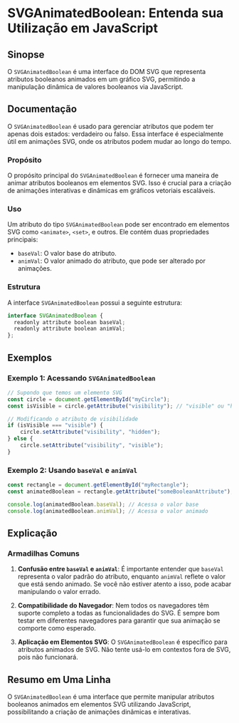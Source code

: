<!--
Meta Description: # SVGAnimatedBoolean: Entenda sua Utilização em JavaScript ## Sinopse O `SVGAnimatedBoolean` é uma interface do DOM SVG que representa atributos boole...
Meta Keywords: svg, svganimatedboolean, que, valor, javascript
-->

# SVGAnimatedBoolean: Entenda sua Utilização em JavaScript

## Sinopse
O `SVGAnimatedBoolean` é uma interface do DOM SVG que representa atributos booleanos animados em um gráfico SVG, permitindo a manipulação dinâmica de valores booleanos via JavaScript.

## Documentação
O `SVGAnimatedBoolean` é usado para gerenciar atributos que podem ter apenas dois estados: verdadeiro ou falso. Essa interface é especialmente útil em animações SVG, onde os atributos podem mudar ao longo do tempo.

### Propósito
O propósito principal do `SVGAnimatedBoolean` é fornecer uma maneira de animar atributos booleanos em elementos SVG. Isso é crucial para a criação de animações interativas e dinâmicas em gráficos vetoriais escaláveis.

### Uso
Um atributo do tipo `SVGAnimatedBoolean` pode ser encontrado em elementos SVG como `<animate>`, `<set>`, e outros. Ele contém duas propriedades principais:

- `baseVal`: O valor base do atributo.
- `animVal`: O valor animado do atributo, que pode ser alterado por animações.

### Estrutura
A interface `SVGAnimatedBoolean` possui a seguinte estrutura:

```javascript
interface SVGAnimatedBoolean {
  readonly attribute boolean baseVal;
  readonly attribute boolean animVal;
};
```

## Exemplos
### Exemplo 1: Acessando `SVGAnimatedBoolean`
```javascript
// Supondo que temos um elemento SVG
const circle = document.getElementById("myCircle");
const isVisible = circle.getAttribute("visibility"); // "visible" ou "hidden"

// Modificando o atributo de visibilidade
if (isVisible === "visible") {
    circle.setAttribute("visibility", "hidden");
} else {
    circle.setAttribute("visibility", "visible");
}
```

### Exemplo 2: Usando `baseVal` e `animVal`
```javascript
const rectangle = document.getElementById("myRectangle");
const animatedBoolean = rectangle.getAttribute("someBooleanAttribute");

console.log(animatedBoolean.baseVal); // Acessa o valor base
console.log(animatedBoolean.animVal); // Acessa o valor animado
```

## Explicação
### Armadilhas Comuns
1. **Confusão entre `baseVal` e `animVal`**: É importante entender que `baseVal` representa o valor padrão do atributo, enquanto `animVal` reflete o valor que está sendo animado. Se você não estiver atento a isso, pode acabar manipulando o valor errado.

2. **Compatibilidade do Navegador**: Nem todos os navegadores têm suporte completo a todas as funcionalidades do SVG. É sempre bom testar em diferentes navegadores para garantir que sua animação se comporte como esperado.

3. **Aplicação em Elementos SVG**: O `SVGAnimatedBoolean` é específico para atributos animados de SVG. Não tente usá-lo em contextos fora de SVG, pois não funcionará.

## Resumo em Uma Linha
O `SVGAnimatedBoolean` é uma interface que permite manipular atributos booleanos animados em elementos SVG utilizando JavaScript, possibilitando a criação de animações dinâmicas e interativas.